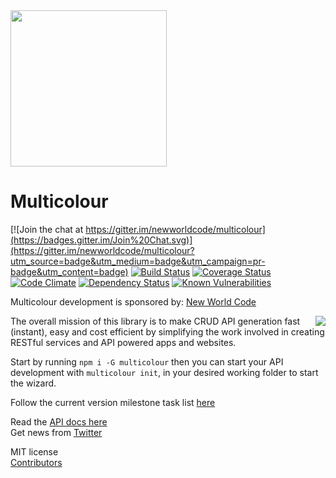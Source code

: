 <img src="https://www.dropbox.com/s/0pyo9flzjr6d3y4/logo-text-outlined.svg?dl=1" width="250">

# Multicolour

[![Join the chat at https://gitter.im/newworldcode/multicolour](https://badges.gitter.im/Join%20Chat.svg)](https://gitter.im/newworldcode/multicolour?utm_source=badge&utm_medium=badge&utm_campaign=pr-badge&utm_content=badge)
[![Build Status](https://travis-ci.org/Multicolour/multicolour.svg?branch=master)](https://travis-ci.org/Multicolour/multicolour)
[![Coverage Status](https://coveralls.io/repos/Multicolour/multicolour/badge.svg?branch=master&service=github)](https://coveralls.io/github/Multicolour/multicolour?branch=master)
[![Code Climate](https://codeclimate.com/github/newworldcode/multicolour/badges/gpa.svg)](https://codeclimate.com/github/newworldcode/multicolour)
[![Dependency Status](https://david-dm.org/Multicolour/multicolour.svg)](https://david-dm.org/Multicolour/multicolour)
[![Known Vulnerabilities](https://snyk.io/test/github/Multicolour/multicolour/badge.svg)](https://snyk.io/test/github/Multicolour/multicolour)

Multicolour development is sponsored by: [New World Code](https://newworld.codes/)  

<a href="https://newworld.codes/"><img src="https://www.dropbox.com/s/vjsnq15jpx18dfx/dark.svg?dl=1" align="right"></a>

The overall mission of this library is to make CRUD API generation fast (instant), easy and cost efficient by simplifying the work involved in creating RESTful services and API powered apps and websites.

Start by running `npm i -G multicolour` then you can start your API development with `multicolour init`, in your desired working folder to start the wizard.

Follow the current version milestone task list [here](https://github.com/newworldcode/multicolour/milestones/1.0.0RC)

Read the [API docs here](https://github.com/newworldcode/multicolour/wiki)  
Get news from [Twitter](https://twitter.com/getmulticolour)

MIT license  
[Contributors](https://github.com/newworldcode/multicolour/blob/master/CONTRIBUTING.md)
